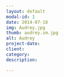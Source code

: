 ```yaml
---
layout: default
modal-id: 1
date: 2014-07-18
img: Audrey.jpg
thumb: audrey.sm.jpg
alt: Audrey
project-date:
client: 
category:
description: 

---
```

